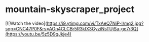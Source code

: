 # mountain-skyscraper_project

[![Watch the video](https://i9.ytimg.com/vi/TxAeQ7NiP-I/mq2.jpg?sqp=CNC47P0F&rs=AOn4CLCBr5R3kIX3GyziNsTUjSa-ge7r3Q](https://youtu.be/5z5D9qJkje4)
